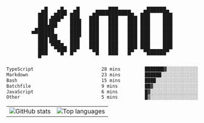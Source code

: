 <div align="center">
<pre>
   ▄█   ▄█▄  ▄█     ▄▄▄▄███▄▄▄▄    ▄██████▄ 
  ███ ▄███▀ ███   ▄██▀▀▀███▀▀▀██▄ ███    ███
  ███▐██▀   ███▌  ███   ███   ███ ███    ███
 ▄█████▀    ███▌  ███   ███   ███ ███    ███
▀▀█████▄    ███▌  ███   ███   ███ ███    ███
  ███▐██▄   ███   ███   ███   ███ ███    ███
  ███ ▀███▄ ███   ███   ███   ███ ███    ███
  ███   ▀█▀ █▀     ▀█   ███   █▀   ▀██████▀ 
  ▀                                         
</pre>
  

<!--START_SECTION:waka-->

```txt
TypeScript                         28 mins         ███████▓░░░░░░░░░░░░░░░░░   30.07 %
Markdown                           23 mins         ██████░░░░░░░░░░░░░░░░░░░   24.25 %
Bash                               15 mins         ████░░░░░░░░░░░░░░░░░░░░░   16.58 %
Batchfile                          9 mins          ██▓░░░░░░░░░░░░░░░░░░░░░░   10.00 %
JavaScript                         6 mins          █▓░░░░░░░░░░░░░░░░░░░░░░░   06.35 %
Other                              5 mins          █▒░░░░░░░░░░░░░░░░░░░░░░░   05.42 %
```

<!--END_SECTION:waka-->

<table align="center">
  <tr>
    <td valign="top">
      <img alt="GitHub stats"
           src="https://github-readme-stats.vercel.app/api?username=kim0chi&show_icons=true&hide_title=true&rank_icon=percentile&line_height=28&hide_border=true&theme=dark" />
    </td>
    <td valign="top">
      <img alt="Top languages"
           src="https://github-readme-stats.vercel.app/api/top-langs/?username=kim0chi&layout=compact&card_width=420&langs_count=8&hide_border=true&theme=dark" />
    </td>
  </tr>
</table>


